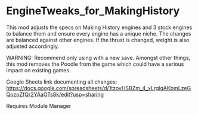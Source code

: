 # EngineTweaks_for_MakingHistory
This mod adjusts the specs on Making History engines and 3 stock engines to balance them and ensure every engine has a unique niche. The changes are balanced against other engines. If the thrust is changed, weight is also adjusted accordingly.

WARNING: Recommend only using with a new save. Amongst other things, this mod removes the Poodle from the game which could have a serious impact on existing games.

Google Sheets link documenting all changes: https://docs.google.com/spreadsheets/d/1tzovHSBZm_4_xLrglqAKbmLzeGQozpZfQr2YAaOTs8k/edit?usp=sharing

Requires Module Manager
